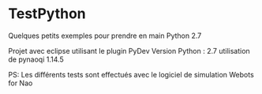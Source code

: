 # TestPython
Quelques petits exemples pour prendre en main Python 2.7

Projet avec eclipse utilisant le plugin PyDev
Version Python : 2.7
utilisation de pynaoqi 1.14.5

PS: Les différents tests sont effectués avec le logiciel de simulation Webots for Nao

